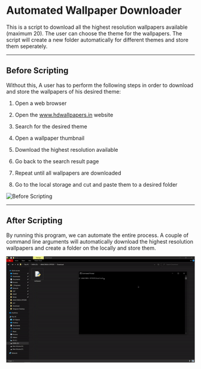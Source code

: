 # Automated Wallpaper Downloader

This is a script to download all the highest resolution wallpapers available (maximum 20). The user can choose the theme for the wallpapers. The script will create a new folder automatically for different themes and store them seperately.

----------------------------------------
## Before Scripting

Without this, A user has to perform the following steps in order to download and store the wallpapers of his desired theme:

1. Open a web browser

2. Open the www.hdwallpapers.in website

3. Search for the desired theme

4. Open a wallpaper thumbnail

5. Download the highest resolution available

6. Go back to the search result page

7. Repeat until all wallpapers are downloaded

8. Go to the local storage and cut and paste them to a desired folder

![Before Scripting](initial.gif)

-----------------------------------
## After Scripting

By running this program, we can automate the entire process. A couple of command line arguments will automatically download the highest resolution wallpapers and create a folder on the locally and store them.

![After Scripting](final.gif)
